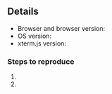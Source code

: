 <!-- Enter your issue description here -->

## Details
- Browser and browser version: 
- OS version: 
- xterm.js version: 

### Steps to reproduce

1. 
2. 

